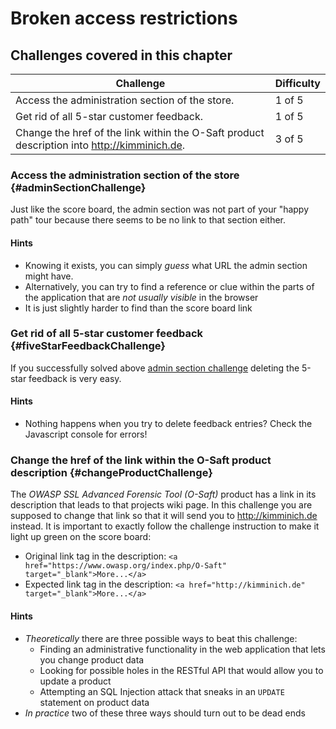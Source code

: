 # Broken access restrictions

## Challenges covered in this chapter

| Challenge | Difficulty |
| --------- | ---------- |
| Access the administration section of the store. | 1 of 5 |
| Get rid of all 5-star customer feedback. | 1 of 5 |
| Change the href of the link within the O-Saft product description into http://kimminich.de. | 3 of 5 |

### Access the administration section of the store {#adminSectionChallenge}

Just like the score board, the admin section was not part of your "happy path" tour because there seems to be no link to that section either.

#### Hints

* Knowing it exists, you can simply _guess_ what URL the admin section might have.
* Alternatively, you can try to find a reference or clue within the parts of the application that are _not usually visible_ in the browser
* It is just slightly harder to find than the score board link

### Get rid of all 5-star customer feedback {#fiveStarFeedbackChallenge}

If you successfully solved above [admin section challenge](#adminSectionChallenge) deleting the 5-star feedback is very easy.

#### Hints

* Nothing happens when you try to delete feedback entries? Check the Javascript console for errors!

### Change the href of the link within the O-Saft product description {#changeProductChallenge}

The _OWASP SSL Advanced Forensic Tool (O-Saft)_ product has a link in its description that leads to that projects wiki page. In this challenge you are supposed to change that link so that it will send you to http://kimminich.de instead. It is important to exactly follow the challenge instruction to make it light up green on the score board:

* Original link tag in the description: `<a href="https://www.owasp.org/index.php/O-Saft" target="_blank">More...</a>`
* Expected link tag in the description: `<a href="http://kimminich.de" target="_blank">More...</a>`

#### Hints

* _Theoretically_ there are three possible ways to beat this challenge:
  * Finding an administrative functionality in the web application that lets you change product data
  * Looking for possible holes in the RESTful API that would allow you to update a product
  * Attempting an SQL Injection attack that sneaks in an `UPDATE` statement on product data
* _In practice_ two of these three ways should turn out to be dead ends
